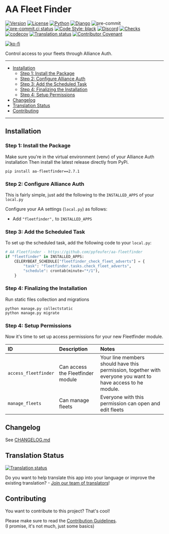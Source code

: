 # AA Fleet Finder<a name="aa-fleet-finder"></a>

[![Version](https://img.shields.io/pypi/v/aa-fleetfinder?label=release)](https://pypi.org/project/aa-fleetfinder/)
[![License](https://img.shields.io/github/license/ppfeufer/aa-fleetfinder)](https://github.com/ppfeufer/aa-fleetfinder/blob/master/LICENSE)
[![Python](https://img.shields.io/pypi/pyversions/aa-fleetfinder)](https://pypi.org/project/aa-fleetfinder/)
[![Django](https://img.shields.io/pypi/djversions/aa-fleetfinder?label=django)](https://pypi.org/project/aa-fleetfinder/)
![pre-commit](https://img.shields.io/badge/pre--commit-enabled-brightgreen?logo=pre-commit&logoColor=white)
[![pre-commit.ci status](https://results.pre-commit.ci/badge/github/ppfeufer/aa-fleetfinder/master.svg)](https://results.pre-commit.ci/latest/github/ppfeufer/aa-fleetfinder/master)
[![Code Style: black](https://img.shields.io/badge/code%20style-black-000000.svg)](http://black.readthedocs.io/en/latest/)
[![Discord](https://img.shields.io/discord/399006117012832262?label=discord)](https://discord.gg/fjnHAmk)
[![Checks](https://github.com/ppfeufer/aa-fleetfinder/actions/workflows/automated-checks.yml/badge.svg)](https://github.com/ppfeufer/aa-fleetfinder/actions/workflows/automated-checks.yml)
[![codecov](https://codecov.io/gh/ppfeufer/aa-fleetfinder/branch/master/graph/badge.svg?token=GFOR9GWRNQ)](https://codecov.io/gh/ppfeufer/aa-fleetfinder)
[![Translation status](https://weblate.ppfeufer.de/widget/alliance-auth-apps/aa-fleetfinder/svg-badge.svg)](https://weblate.ppfeufer.de/engage/alliance-auth-apps/)
[![Contributor Covenant](https://img.shields.io/badge/Contributor%20Covenant-2.1-4baaaa.svg)](https://github.com/ppfeufer/aa-fleetfinder/blob/master/CODE_OF_CONDUCT.md)

[![ko-fi](https://ko-fi.com/img/githubbutton_sm.svg)](https://ko-fi.com/N4N8CL1BY)

Control access to your fleets through Alliance Auth.

______________________________________________________________________

<!-- mdformat-toc start --slug=github --maxlevel=6 --minlevel=2 -->

- [Installation](#installation)
  - [Step 1: Install the Package](#step-1-install-the-package)
  - [Step 2: Configure Alliance Auth](#step-2-configure-alliance-auth)
  - [Step 3: Add the Scheduled Task](#step-3-add-the-scheduled-task)
  - [Step 4: Finalizing the Installation](#step-4-finalizing-the-installation)
  - [Step 4: Setup Permissions](#step-4-setup-permissions)
- [Changelog](#changelog)
- [Translation Status](#translation-status)
- [Contributing](#contributing)

<!-- mdformat-toc end -->

______________________________________________________________________

## Installation<a name="installation"></a>

### Step 1: Install the Package<a name="step-1-install-the-package"></a>

Make sure you're in the virtual environment (venv) of your Alliance Auth installation Then install the latest release directly from PyPi.

```shell
pip install aa-fleetfinder==2.7.1
```

### Step 2: Configure Alliance Auth<a name="step-2-configure-alliance-auth"></a>

This is fairly simple, just add the following to the `INSTALLED_APPS` of your `local.py`

Configure your AA settings (`local.py`) as follows:

- Add `"fleetfinder",` to `INSTALLED_APPS`

### Step 3: Add the Scheduled Task<a name="step-3-add-the-scheduled-task"></a>

To set up the scheduled task, add the following code to your `local.py`:

```python
# AA Fleetfinder - https://github.com/ppfeufer/aa-fleetfinder
if "fleetfinder" in INSTALLED_APPS:
    CELERYBEAT_SCHEDULE["fleetfinder_check_fleet_adverts"] = {
        "task": "fleetfinder.tasks.check_fleet_adverts",
        "schedule": crontab(minute="*/1"),
    }
```

### Step 4: Finalizing the Installation<a name="step-4-finalizing-the-installation"></a>

Run static files collection and migrations

```shell
python manage.py collectstatic
python manage.py migrate
```

### Step 4: Setup Permissions<a name="step-4-setup-permissions"></a>

Now it's time to set up access permissions for your new Fleetfinder module.

| ID                   | Description                       | Notes                                                                                                       |
| :------------------- | :-------------------------------- | :---------------------------------------------------------------------------------------------------------- |
| `access_fleetfinder` | Can access the Fleetfinder module | Your line members should have this permission, together with everyone you want to have access to he module. |
| `manage_fleets`      | Can manage fleets                 | Everyone with this permission can open and edit fleets                                                      |

## Changelog<a name="changelog"></a>

See [CHANGELOG.md](https://github.com/ppfeufer/aa-fleetfinder/blob/master/CHANGELOG.md)

## Translation Status<a name="translation-status"></a>

[![Translation status](https://weblate.ppfeufer.de/widget/alliance-auth-apps/aa-fleetfinder/multi-auto.svg)](https://weblate.ppfeufer.de/engage/alliance-auth-apps/)

Do you want to help translate this app into your language or improve the existing
translation? - [Join our team of translators][weblate engage]!

## Contributing<a name="contributing"></a>

You want to contribute to this project? That's cool!

Please make sure to read the [Contribution Guidelines](https://github.com/ppfeufer/aa-fleetfinder/blob/master/CONTRIBUTING.md).\
(I promise, it's not much, just some basics)

<!-- Links -->

[weblate engage]: https://weblate.ppfeufer.de/engage/alliance-auth-apps/ "Weblate Translations"
